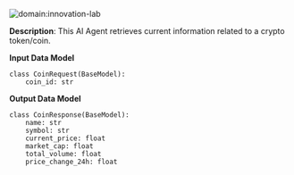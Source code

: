 ![domain:innovation-lab](https://img.shields.io/badge/innovation--lab-3D8BD3)

**Description**: This AI Agent retrieves current information related to a crypto token/coin.

**Input Data Model**

```
class CoinRequest(BaseModel):
    coin_id: str
```

**Output Data Model**

```
class CoinResponse(BaseModel):
    name: str
    symbol: str
    current_price: float
    market_cap: float
    total_volume: float
    price_change_24h: float
```
